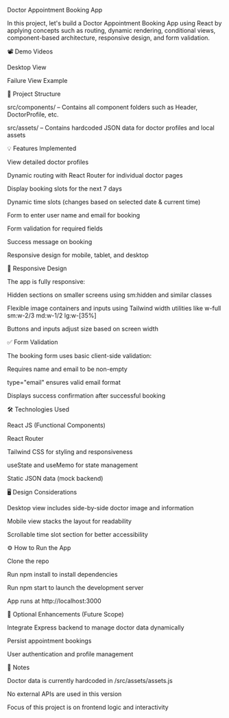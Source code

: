Doctor Appointment Booking App

In this project, let's build a Doctor Appointment Booking App using React by applying concepts such as routing, dynamic rendering, conditional views, component-based architecture, responsive design, and form validation.

📽️ Demo Videos

Desktop View

Failure View Example 


📁 Project Structure

src/components/ – Contains all component folders such as Header, DoctorProfile, etc.

src/assets/ – Contains hardcoded JSON data for doctor profiles and local assets


💡 Features Implemented

View detailed doctor profiles

Dynamic routing with React Router for individual doctor pages

Display booking slots for the next 7 days

Dynamic time slots (changes based on selected date & current time)

Form to enter user name and email for booking

Form validation for required fields

Success message on booking

Responsive design for mobile, tablet, and desktop


📱 Responsive Design

The app is fully responsive:

Hidden sections on smaller screens using sm:hidden and similar classes

Flexible image containers and inputs using Tailwind width utilities like w-full sm:w-2/3 md:w-1/2 lg:w-[35%]

Buttons and inputs adjust size based on screen width


✅ Form Validation

The booking form uses basic client-side validation:

Requires name and email to be non-empty

type="email" ensures valid email format

Displays success confirmation after successful booking


🛠️ Technologies Used

React JS (Functional Components)

React Router

Tailwind CSS for styling and responsiveness

useState and useMemo for state management

Static JSON data (mock backend)


🖥️ Design Considerations

Desktop view includes side-by-side doctor image and information

Mobile view stacks the layout for readability

Scrollable time slot section for better accessibility


⚙️ How to Run the App

Clone the repo

Run npm install to install dependencies

Run npm start to launch the development server

App runs at http://localhost:3000


🔄 Optional Enhancements (Future Scope)

Integrate Express backend to manage doctor data dynamically

Persist appointment bookings

User authentication and profile management


📝 Notes

Doctor data is currently hardcoded in /src/assets/assets.js

No external APIs are used in this version

Focus of this project is on frontend logic and interactivity